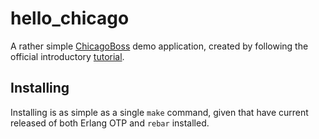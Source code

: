 hello_chicago
=============

A rather simple [ChicagoBoss](http://www.chicagoboss.org/) demo application,
created by following the official introductory
[tutorial](http://www.chicagoboss.org/tutorial.pdf).

Installing
----------

Installing is as simple as a single `make` command, given that have current
released of both Erlang OTP and `rebar` installed.
